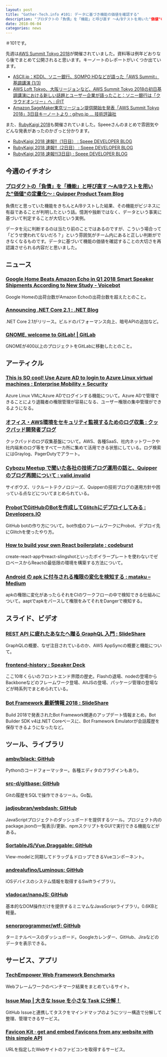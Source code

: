 ```yaml
---
layout: post
title: "Gather-Tech.info #101: データに基づき機能の価値を確認する"
description: "プロダクトの「負債」を「機能」と呼び直す 〜A/Bテストを用いた"価値"の定量化〜、This is SO cool! Use Azure AD to login to Azure Linux virtual machines など"
date: 2018-06-04
categories: news
---
```


＃101です。

先週は[AWS Summit Tokyo 2018](https://www.awssummit.tokyo/tokyo/)が開催されていました。資料等は例年どおりなら後でまとめて公開されると思います。キーノートのレポートがいくつか出ています。

- [ASCII.jp：KDDI、ソニー銀行、SOMPO HDなどが語った「AWS Summit」基調講演 (1/3)](http://ascii.jp/elem/000/001/685/1685465/)
- [AWS Loft Tokyo、大阪リージョンなど、AWS Summit Tokyo 2018の初日基調講演における新しい話題とユーザー企業が語ったこと：ソニー銀行は「クラウドオンリー」へ : ＠IT](http://www.atmarkit.co.jp/ait/articles/1805/31/news065.html)
- [Amazon SageMaker東京リージョン提供開始を発表「AWS Summit Tokyo 2018」3日目キーノートより : gihyo.jp … 技術評論社](http://gihyo.jp/news/report/2018/06/0101)

また、[RubyKaigi 2018](http://rubykaigi.org/2018)も開催されていました。Speeeさんのまとめで雰囲気やどんな発表があったのかざっと分かります。

- [RubyKaigi 2018 速報!!（1日目） : Speee DEVELOPER BLOG](http://tech.speee.jp/entry/2018/06/01/131757)
- [RubyKaigi 2018 速報!!（2日目） : Speee DEVELOPER BLOG](http://tech.speee.jp/entry/2018/06/02/150419)
- [RubyKaigi 2018 速報!!(3日目) : Speee DEVELOPER BLOG](http://tech.speee.jp/entry/2018/06/03/110015)

## 今週のイチオシ

### [プロダクトの「負債」を「機能」と呼び直す 〜A/Bテストを用いた"価値"の定量化〜 : Quipper Product Team Blog](http://quipper.hatenablog.com/entry/2018/05/31/080000)

負債だと思っていた機能をきちんとA/Bテストした結果、その機能がビジネスに有益であることが判明したという話。憶測や独断ではなく、データという事実に基づいて判定することが大切という実例。

データを元に判断するのは当たり前のことではあるのですが、こういう場合って「どうせ使われてないだろ？」という雰囲気がチーム内にあると正しい判断ができなくなるものです。データに基づいて機能の価値を確認することの大切さを再認識させられる内容だと思いました。

## ニュース

### [Google Home Beats Amazon Echo in Q1 2018 Smart Speaker Shipments According to New Study - Voicebot](https://voicebot.ai/2018/05/23/google-home-beats-amazon-echo-in-q1-2018-smart-speaker-shipments-according-to-new-study/)

Google Homeの出荷台数がAmazon Echoの出荷台数を超えたとのこと。

### [Announcing .NET Core 2.1 : .NET Blog](https://blogs.msdn.microsoft.com/dotnet/2018/05/30/announcing-net-core-2-1/)

.NET Core 2.1がリリース。ビルドのパフォーマンス向上、暗号APIの追加など。

### [GNOME, welcome to GitLab! | GitLab](https://about.gitlab.com/2018/05/31/welcome-gnome-to-gitlab/)

GNOMEが400以上のプロジェクトをGitLabに移動したとのこと。

## アーティクル

### [This is SO cool! Use Azure AD to login to Azure Linux virtual machines : Enterprise Mobility + Security](https://cloudblogs.microsoft.com/enterprisemobility/2018/05/29/this-is-so-cool-use-azure-ad-to-login-to-azure-linux-virtual-machines/)

Azure Linux VMにAzure ADでログインする機能について。Azure ADで管理できることにより退職者の権限管理が容易になる、ユーザー権限の集中管理ができるようになる。

### [オフィス・AWS環境をセキュリティ監視するためのログ収集 : クックパッド開発者ブログ](http://techlife.cookpad.com/entry/2018/05/31/080000)

クックパッドのログ収集基盤について。AWS、各種SaaS、社内ネットワークや社内端末のログ等をすべて一カ所に集めて活用できる状態にしている。ログ検索にはGraylog、PagerDutyでアラート。

### [Cybozu Meetup で聞いた各社の技術ブログ運用の話と、Quipper のブログ再開について : valid,invalid](http://ohbarye.hatenablog.jp/entry/2018/05/31/103551)

サイボウズ、リクルートテクノロジーズ、Quipperの技術ブログの運用方針や困っている点などについてまとめられている。

### [ProbotでGitHubのBotを作成してGlitchにデプロイしてみる : Developers.IO](https://dev.classmethod.jp/etc/github-bot-by-probot/)

GitHub botの作り方について。bot作成のフレームワークにProbot、デプロイ先にGlitchを使ったやり方。

### [How to build your own React boilerplate : codeburst](https://codeburst.io/how-to-build-your-own-react-boilerplate-1a97d09337fd)

create-react-appやreact-slingshotといったボイラープレートを使わないでゼロベースからReactの最低限の環境を構築する方法について。

### [Android の apk に付与される権限の変化を検知する : mataku – Medium](https://medium.com/@matakucom/android-%E3%81%AE-apk-%E3%81%AB%E4%BB%98%E4%B8%8E%E3%81%95%E3%82%8C%E3%82%8B%E6%A8%A9%E9%99%90%E3%81%AE%E5%A4%89%E5%8C%96%E3%82%92%E6%A4%9C%E7%9F%A5%E3%81%99%E3%82%8B-11f35124f94c)

apkの権限に変化があったらそれをCIのワークフローの中で検知できる仕組みについて。aaptでapkをパースして権限をみてそれをDangerで検知する。

## スライド、ビデオ

### [REST API に疲れたあなたへ贈る GraphQL 入門 : SlideShare](https://www.slideshare.net/keisuketsukagoshi/rest-api-graphql)

GraphQLの概要、なぜ注目されているのか、AWS AppSyncの概要と機能について。

### [frontend-history : Speaker Deck](https://speakerdeck.com/terrierscript/frontend-history)

ここ10年くらいのフロントエンド界隈の歴史。Flashの退場、nodeの登場からBackboneなどのフレームワーク登場、AltJSの登場、パッケージ管理の登場などが時系列でまとめられている。

### [Bot Framework 最新情報 2018 : SlideShare](https://www.slideshare.net/seosoft/bot-framework-2018)

Build 2018で発表されたBot Framework関連のアップデート情報まとめ。Bot Builder SDK v4は.NET Coreベースに、Bot Framework Emulatorが会話履歴を保存できるようになったなど。

## ツール、ライブラリ

### [ambv/black: GitHub](https://github.com/ambv/black)

Pythonのコードフォーマッター。各種エディタのプラグインもあり。

### [src-d/gitbase: GitHub](https://github.com/src-d/gitbase)

Gitの履歴をSQLで操作できるツール。Go製。

### [jadjoubran/webdash: GitHub](https://github.com/jadjoubran/webdash)

JavaScriptプロジェクトのダッシュボードを提供するツール。プロジェクト内のpackage.jsonの一覧表示/更新、npmスクリプトをGUIで実行できる機能などがある。

### [SortableJS/Vue.Draggable: GitHub](https://github.com/SortableJS/Vue.Draggable)

View-modelと同期してドラッグ＆ドロップできるVueコンポーネント。

### [andrealufino/Luminous: GitHub](https://github.com/andrealufino/Luminous)

iOSデバイスのシステム情報を取得するSwiftライブラリ。

### [vladocar/nanoJS: GitHub](https://github.com/vladocar/nanoJS)

基本的なDOM操作だけを提供するミニマムなJavaScriptライブラリ。0.6KBと軽量。

### [senorprogrammer/wtf: GitHub](https://github.com/senorprogrammer/wtf)

ターミナルベースのダッシュボード。Googleカレンダー、GitHub、Jiraなどのデータを表示できる。

## サービス、アプリ

### [TechEmpower Web Framework Benchmarks](https://www.techempower.com/benchmarks/)

Webフレームワークのベンチマーク結果をまとめているサイト。

### [Issue Map | 大きな Issue を小さな Task に分解！](https://issue-map.com/)

GitHub Issueと連携してタスクをマインドマップのようにツリー構造で分解して整理、管理できるサービス。

### [Favicon Kit · get and embed Favicons from any website with this simple API](https://faviconkit.com/)

URLを指定したWebサイトのファビコンを取得するサービス。

